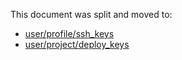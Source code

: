 This document was split and moved to:

- [user/profile/ssh_keys](../user/profile/ssh_keys.md)
- [user/project/deploy_keys](../user/project/deploy_keys.md)
